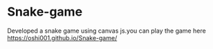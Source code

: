 # Snake-game
Developed a snake game using canvas js.you can play the game here https://oshi001.github.io/Snake-game/
